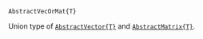 ```
AbstractVecOrMat{T}
```

Union type of [`AbstractVector{T}`](@ref) and [`AbstractMatrix{T}`](@ref).
